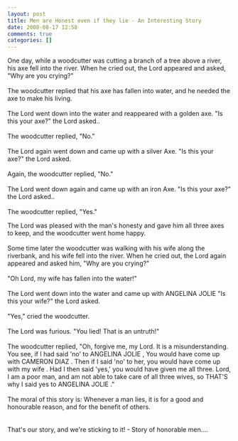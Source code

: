 ```yaml
---
layout: post
title: Men are Honest even if they lie - An Interesting Story
date: 2008-08-17 12:58
comments: true
categories: []
---
```

<p>One day, while a woodcutter was cutting a branch of a tree above a river, his axe fell into the river. When he cried out, the Lord appeared and asked, "Why are you crying?"
<br />
<br />The woodcutter replied that his axe has fallen into water, and he needed the axe to make his living.
<br />
<br />The Lord went down into the water and reappeared with a golden axe. "Is this your axe?" the Lord asked..
<br />
<br />The woodcutter replied, "No." 
<br />
<br />The Lord again went down and came up with a silver Axe. "Is this your axe?" the Lord asked.
<br />
<br />Again, the woodcutter replied, "No."
<br />
<br />The Lord went down again and came up with an iron Axe. "Is this your axe?" the Lord asked..
<br />
<br />The woodcutter replied, "Yes." </p>  <p>The Lord was pleased with the man's honesty and gave him all three axes to keep, and the woodcutter went home happy.
<br />
<br />Some time later the woodcutter was walking with his wife along the riverbank, and his wife fell into the river. When he cried out, the Lord again appeared and asked him, "Why are you crying?"
<br />
<br />"Oh Lord, my wife has fallen into the water!"
<br />
<br />The Lord went down into the water and came up with ANGELINA JOLIE "Is this your wife?" the Lord asked.
<br />
<br />"Yes," cried the woodcutter.
<br />
<br />The Lord was furious. "You lied! That is an untruth!"
<br />
<br />The woodcutter replied, "Oh, forgive me, my Lord. It is a misunderstanding. You see, if I had said 'no' to ANGELINA JOLIE , You would have come up with CAMERON DIAZ . Then if I said 'no' to her, you would have come up with my wife . Had I then said 'yes,' you would have given me all three. Lord, I am a poor man, and am not able to take care of all three wives, so THAT'S why I said yes to ANGELINA JOLIE ."
<br />
<br />The moral of this story is: Whenever a man lies, it is for a good and honourable reason, and for the benefit of others. 
<br />
<br />
<br />That's our story, and we're sticking to it! - Story of honorable men....